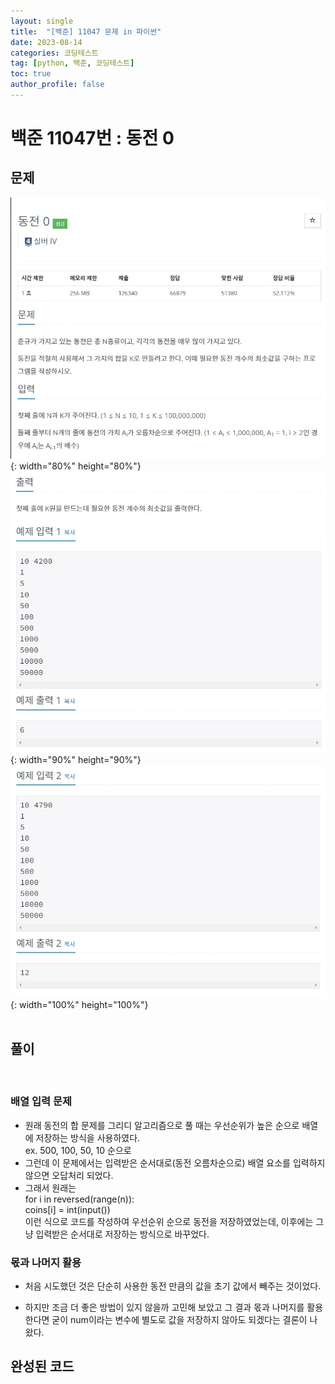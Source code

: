 ```yaml
---
layout: single
title:  "[백준] 11047 문제 in 파이썬"
date: 2023-08-14
categories: 코딩테스트
tag: [python, 백준, 코딩테스트]
toc: true
author_profile: false
---
```


# 백준 11047번 : 동전 0

## 문제
![1](/images/baekjoon/11047/1.jpg){: width="80%" height="80%"}
![2](/images/baekjoon/11047/2.jpg){: width="90%" height="90%"}
![3](/images/baekjoon/11047/3.jpg){: width="100%" height="100%"}
<br><br>

## 풀이
<script src="https://gist.github.com/BEANyyy/8b4e89b1363052afac12090cdc687a39.js"></script>
<br>

### 배열 입력 문제

- 원래 동전의 합 문제를 그리디 알고리즘으로 풀 때는 우선순위가 높은 순으로 배열에 저장하는 방식을 사용하였다. <br>
ex. 500, 100, 50, 10 순으로 <br>
- 그런데 이 문제에서는 입력받은 순서대로(동전 오름차순으로) 배열 요소를 입력하지 않으면 오답처리 되었다.<br>
- 그래서 원래는 <br>
  for i in reversed(range(n)):<br>
  coins[i] = int(input())<br>
  이런 식으로 코드를 작성하여 우선순위 순으로 동전을 저장하였었는데, 이후에는 그냥 입력받은 순서대로 저장하는 방식으로 바꾸었다.


### 몫과 나머지 활용
- 처음 시도했던 것은 단순히 사용한 동전 만큼의 값을 초기 값에서 빼주는 것이었다.
  <script src="https://gist.github.com/BEANyyy/11306cd242c98f92472fcd927cb89aa1.js"></script>

- 하지만 조금 더 좋은 방법이 있지 않을까 고민해 보았고 그 결과 몫과 나머지를 활용한다면 굳이 num이라는 변수에 별도로 값을 저장하지 않아도 되겠다는 결론이 나왔다.

## 완성된 코드
<script src="https://gist.github.com/BEANyyy/8b4e89b1363052afac12090cdc687a39.js"></script>